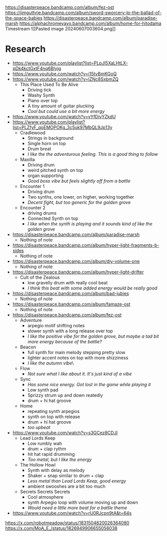https://disasterpeace.bandcamp.com/album/fez-ost
https://jimguthrie.bandcamp.com/album/sword-sworcery-lp-the-ballad-of-the-space-babies
https://disasterpeace.bandcamp.com/album/paradise-marsh
https://alphachromeyayo.bandcamp.com/album/home-for-hitodama
Timestream
![[Pasted image 20240607003604.png]]

# Research
- https://www.youtube.com/playlist?list=PLpJl5XaLHtLX-pDk4kctGxtF4nq6BIyjg
- https://www.youtube.com/watch?v=i15tvBmKGoQ
- https://www.youtube.com/watch?v=lZNc8SxbmZQ
	- This Place Used To Be Alive
		- Driving tick
		- Washy Synth
		- Piano over top
		- A tiny amount of guitar plucking
		- *Cool but could use a bit more energy*
- https://www.youtube.com/watch?v=vYfDivYZkdU
- https://www.youtube.com/playlist?list=PLZfyF_qoEMOPOKg_3c5uk97MbQL9Jp13y
	- Cradlewood
		- Strings in background
		- Single horn on top
		- Drum breat
		- *I like the the adventurous feeling. This is a good thing to follow*
	- Maxilla
		- Driving drum
		- weird pitched synth on top
		- organ supporting
		- *Good boss vibe but feels slightly off from a battle*
	- Encounter 1
		- Driving drum
		- Two synths, one lower, on higher, working together
		- *Decent fight, but too generic for the golden grove*
	- Encounter 2
		- driving drums
		- Connected Synth on top
		- *I like when the synth is playing and it sounds kind of like the golden grove*
- https://disasterpeace.bandcamp.com/album/paradise-marsh
	- Nothing of note
- https://disasterpeace.bandcamp.com/album/hyper-light-fragments-b-sides
	- Nothing of note
- https://disasterpeace.bandcamp.com/album/diy-volume-one
	- Nothing of note
- https://disasterpeace.bandcamp.com/album/hyper-light-drifter
	-  Cult of the Zealous 
		- low gravelly drum with really cool beat
		- *I think this beat with some added energy would be really good*
- https://disasterpeace.bandcamp.com/album/bad-jubies
	- Nothing of note
- https://disasterpeace.bandcamp.com/album/famaze-ost
	- Nothing of note
- https://disasterpeace.bandcamp.com/album/fez-ost
	- Adventure
		- arpegio motif shifting notes
		- slower synth with a long release over top
		- *I like the positive vibe for the golden grove, but maybe a tad bit more energy because of the battle?*
	- Beacon
		- full synth for main melody stepping pretty slow
		- lighter accent notes on top with more shizziness
		- *I like the autumn vibe*\
	- Flow
		- *Not sure what I like about it. It's just kind of a vibe*
	- Sync
		- *Has some nice energy. Got lost in the game while playing it*
		- Low synth pad
		- Sprizzy strum up and down reatedly
		- drum + hi hat groove
	- Home
		- repeating synth arpegios
		- synth on top with release
		- drum + hi hat groove
		- *too upbeat*
- https://www.youtube.com/watch?v=s3GCez8CDJI
	- Lead Lords Keep
		- Low rumbly wah
		- drum + clap rythm
		- hit hat rapid drumming
		- *Too metal, but I like the energy*
	- The Hollow Howl
		- Synth with delay as melody
		- Shaker + snap similar to drum + clap
		- *Less metal than Lead Lords Keep, good energy*
		- ambient swooshes are a bit too much
	- Secrets Secrets Secrets
		- Cool atmosphere
		- synth Arpegio loop with volume moving up and down
		- *Would need a little more beat for a battle theme*
- https://www.youtube.com/watch?v=rU0RJcpn9tA&t=64s


https://x.com/robotmeadow/status/1831504820026364080
https://x.com/MoA_E_/status/1826949906655056038